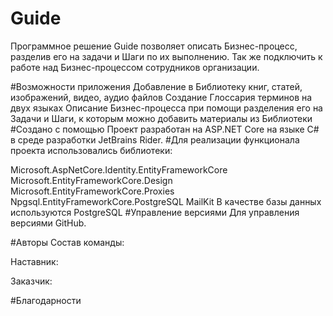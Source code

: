 # Guide

Программное решение Guide позволяет описать Бизнес-процесс, разделив его на задачи и Шаги по их выполнению. 
Так же подключить к работе над Бизнес-процессом сотрудников организации.

#Возможности приложения
Добавление в Библиотеку книг, статей, изображений, видео, аудио файлов
Создание Глоссария терминов на двух языках
Описание Бизнес-процесса при помощи разделения его на Задачи и Шаги, к которым можно добавить материалы из Библиотеки
#Создано с помощью
Проект разработан на ASP.NET Core на языке C# в среде разработки JetBrains Rider. 
#Для реализации функционала проекта использовались библиотеки:

Microsoft.AspNetCore.Identity.EntityFrameworkCore
Microsoft.EntityFrameworkCore.Design
Microsoft.EntityFrameworkCore.Proxies
Npgsql.EntityFrameworkCore.PostgreSQL
MailKit
В качестве базы данных используются PostgreSQL
#Управление версиями
Для управления версиями  GitHub.

#Авторы
Состав команды:

Наставник:

Заказчик:



#Благодарности
